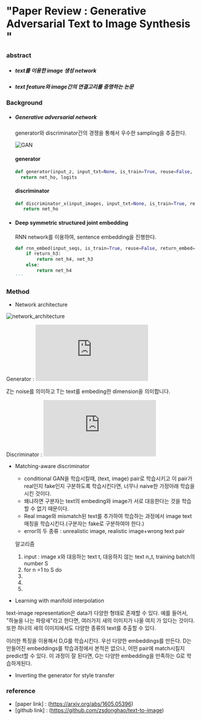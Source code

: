 # "Paper Review : Generative Adversarial Text to Image Synthesis "

### abstract

- ##### text를 이용한 image 생성 network
- ##### text feature와 image간의 연결고리를 증명하는 논문

### Background
- ##### Generative adversarial network

  generator와 discriminator간의 경쟁을 통해서 우수한 sampling을 추출한다.
  
  ![GAN](https://encrypted-tbn0.gstatic.com/images?q=tbn:ANd9GcQvWEw5lVqYeUxFeMahhzGAnkF1wHuMzR0hOO6kOczGkAXNsDx0)
  
    #### generator
    
    ``` python
    def generator(input_z, input_txt=None, is_train=True, reuse=False, batch_size=batch_size):
      return net_ho, logits 
    ```
    #### discriminator
    
    ``` python
    def discriminator_x(input_images, input_txt=None, is_train=True, reuse=False):
       return net_ho
    ```
    
  
- #### Deep symmetric structured joint embedding

    RNN network를 이용하여, sentence embedding을 진행한다.

    ``` python
    def rnn_embed(input_seqs, is_train=True, reuse=False, return_embed=False):
        if return_h3:
            return net_h4, net_h3
        else:
            return net_h4
    '''
### Method
- Network architecture

![network_architecture](https://encrypted-tbn0.gstatic.com/images?q=tbn:ANd9GcR0EGCG-Phmg-L2RWG9ky9uBCR7Hp5GidXinDUjXXQ9r5tfG3H4Fw)

Generator : ![equation](https://latex.codecogs.com/gif.latex?R%5E%7BZ%7D*R%5E%7BT%7D%3DR%5E%7BD%7D)

Z는 noise를 의미하고 T는 text를 embeding한 dimension을 의미합니다.

Discriminator : ![equation](https://latex.codecogs.com/gif.latex?R%5E%7BD%7D*R%5E%7BT%7D%3D%7B0%2C1%7D)

- Matching-aware discriminator

	- conditional GAN을 학습시킬때, (text, image) pair로 학습시키고 이 pair가 real인지 fake인지  구분하도록 학습시킨다면, 너무나 naive한 가정아래 학습을 시킨 것이다.
	- 왜냐하면 구분자는 text의 embeding와 image가 서로 대응한다는 것을 학습할 수 없기 때문이다. 
	- Real image와 mismatch된 text를 추가하여 학습하는 과정에서 image text 매칭을 학습시킨다.(구분자는 fake로 구분하여야 한다.)
	- error의 두 종류 : unrealistic image, realistic image+wrong text pair


  알고리즘
  1. input : image x와 대응하는 text t, 대응하지 않는 text n_t, training batch의 number S
  2. for n =1 to S do
  4.	
  5.
  6.
  
 
- Learning with manifold interpolation

text-image representation은 data가 다양한 형태로 존재할 수 있다. 예를 들어서, "하늘을 나는 파랑새"라고 한다면, 여러가지 새의 이미지가 나올 여지 가 있다는 것이다. 또한 하나의 새의 이미지에서도 다양한 종류의 text를 추출할 수 있다.

이러한 특징을 이용해서 D,G를 학습시킨다.
우선 다양한 embeddings를 만든다.
D는 만들어진 embeddings를 학습과정에서 본적은 없으나, 어떤 pair에 match시킬지 predict할 수 있다.
이 과정이 잘 된다면, G는 다양한 embedding을 만족하는 G로 학습하게된다.

- Inverting the generator for style transfer

### reference 
- [paper link] : (https://arxiv.org/abs/1605.05396)
- [github link] : (https://github.com/zsdonghao/text-to-image)



